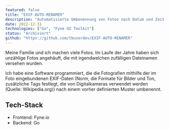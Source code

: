 ```yaml
---
featured: false
title: "EXIF-AUTO-RENAMER"
description: "Automatisierte Umbenennung von Fotos nach Datum und Zeit."
date: 2022-12-31
technologies: ["Go", "Fyne UI Toolkit"]
status: "Archiviert"
github: "https://github.com/tbuserdev/EXIF-AUTO-RENAMER"
---
```


Meine Familie und ich machen viele Fotos. Im Laufe der Jahre haben sich unzählige Fotos angehäuft, die mit irgendwelchen zufälligen Dateinamen versehen wurden.

Ich habe eine Software programmiert, die die Fotografien mithilfe der im Foto eingebundenen EXIF-Daten (Norm, die Formate für Bilder und Ton, zusätzliche Tags festlegt, die von Digitalkameras verwendet werden (Quelle: Wikipedia.org)) nach einem vorher definierten Muster umbenennt.

## Tech-Stack

- Frontend: Fyne.io
- Backend: Go
